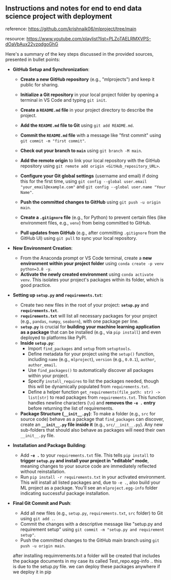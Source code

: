 ## Instructions and notes for end to end data science project with deployment 



reference: https://github.com/krishnaik06/mlproject/tree/main 

resource: https://www.youtube.com/playlist?list=PLZoTAELRMXVPS-dOaVbAux22vzqdgoGhG

Here's a summary of the key steps discussed in the provided sources, presented in bullet points:


*   **GitHub Setup and Synchronization**:
    *   **Create a new GitHub repository** (e.g., "mlprojects") and keep it public for sharing.

    *   **Initialize a Git repository** in your local project folder by opening a terminal in VS Code and typing `git init`.
    *   **Create a `README.md` file** in your project directory to describe the project.
    *   **Add the `README.md` file to Git** using `git add README.md`.
    *   **Commit the `README.md` file** with a message like "first commit" using `git commit -m "first commit"`.
    *   **Check out your branch to `main`** using `git branch -M main`.
    *   **Add the remote origin** to link your local repository with the GitHub repository using `git remote add origin <GitHub_repository_URL>`.
    *   **Configure your Git global settings** (username and email) if doing this for the first time, using `git config --global user.email "your_email@example.com"` and `git config --global user.name "Your Name"`.
    *   **Push the committed changes to GitHub** using `git push -u origin main`.
    *   **Create a `.gitignore` file** (e.g., for Python) to prevent certain files (like environment files, e.g., `venv`) from being committed to GitHub.
    *   **Pull updates from GitHub** (e.g., after committing `.gitignore` from the GitHub UI) using `git pull` to sync your local repository.

*   **New Environment Creation**:
    *   From the Anaconda prompt or VS Code terminal, create a **new environment within your project folder** using `conda create -p venv python=3.8 -y`.
    *   **Activate the newly created environment** using `conda activate venv`. This isolates your project's packages within its folder, which is good practice.
    
*   **Setting up `setup.py` and `requirements.txt`**:
    *   Create two new files in the root of your project: **`setup.py`** and **`requirements.txt`**.
    *   **`requirements.txt`** will list all necessary packages for your project (e.g., `pandas`, `numpy`, `seaborn`), with one package per line.
    *   **`setup.py`** is crucial for **building your machine learning application as a package** that can be installed (e.g., via `pip install`) and even deployed to platforms like PyPI.
    *   **Inside `setup.py`**:
        *   Import `find_packages` and `setup` from `setuptools`.
        *   Define metadata for your project using the `setup()` function, including `name` (e.g., `mlproject`), `version` (e.g., `0.0.1`), `author`, `author_email`.
        *   Use `find_packages()` to automatically discover all packages within your project.
        *   Specify `install_requires` to list the packages needed, though this will be dynamically populated from `requirements.txt`.
        *   Define a helper function `get_requirements(file_path: str) -> list[str]` to read packages from `requirements.txt`. This function handles newline characters (`\n`) and **removes the `-e .` entry** before returning the list of requirements.
    *   **Package Structure (`__init__.py`)**: To make a folder (e.g., `src` for source code) behave as a package that `find_packages` can discover, create an **`__init__.py` file inside it** (e.g., `src/__init__.py`). Any new sub-folders that should also behave as packages will need their own `__init__.py` file.
*   **Installation and Package Building**:
    *   Add **`-e .`** to your `requirements.txt` file. This tells `pip install` to **trigger `setup.py` and install your project in "editable" mode**, meaning changes to your source code are immediately reflected without reinstallation.
    *   Run `pip install -r requirements.txt` in your activated environment. This will install all listed packages and, due to `-e .`, also build your ML project as a package. You'll see an `mlproject.egg-info` folder indicating successful package installation.
*   **Final Git Commit and Push**:
    *   Add all new files (e.g., `setup.py`, `requirements.txt`, `src` folder) to Git using `git add .`.
    *   Commit the changes with a descriptive message like "setup.py and requirement setup" using `git commit -m "setup.py and requirement setup"`.
    *   Push the committed changes to the GitHub main branch using `git push -u origin main`.

    after installing requimrements.txt a folder will be created that includes the package documents in my case its called Test_repo.egg-info .. this is due to the setup.py file. 
    we can deploy these packages anywhere if we deploy it in pip




   
